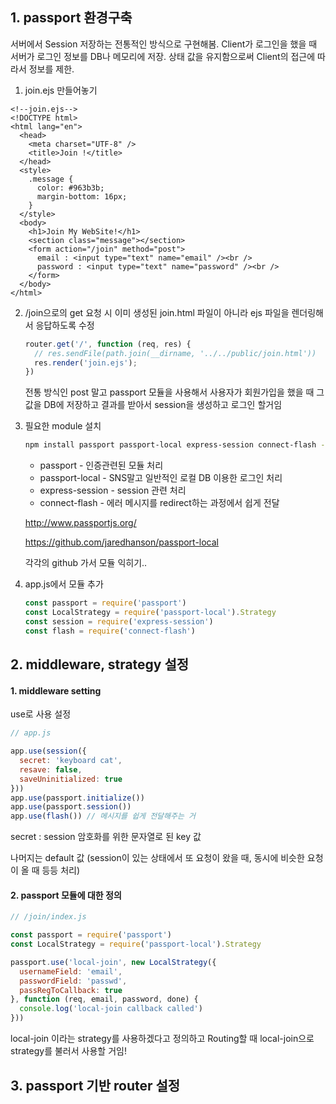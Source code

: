 ## 1. passport 환경구축

서버에서 Session 저장하는 전통적인 방식으로 구현해봄. Client가 로그인을 했을 때 서버가 로그인 정보를 DB나 메모리에 저장. 상태 값을 유지함으로써 Client의 접근에 따라서 정보를 제한.

1. join.ejs 만들어놓기

```ejs
<!--join.ejs-->
<!DOCTYPE html>
<html lang="en">
  <head>
    <meta charset="UTF-8" />
    <title>Join !</title>
  </head>
  <style>
    .message {
      color: #963b3b;
      margin-bottom: 16px;
    }
  </style>
  <body>
    <h1>Join My WebSite!</h1>
    <section class="message"></section>
    <form action="/join" method="post">
      email : <input type="text" name="email" /><br />
      password : <input type="text" name="password" /><br />
    </form>
  </body>
</html>

```

2. /join으로의 get 요청 시 이미 생성된 join.html 파일이 아니라 ejs 파일을 렌더링해서 응답하도록 수정

   ```javascript
   router.get('/', function (req, res) {
     // res.sendFile(path.join(__dirname, '../../public/join.html'))
     res.render('join.ejs');
   })
   ```

   전통 방식인 post 말고 passport 모듈을 사용해서 사용자가 회원가입을 했을 때 그 값을 DB에 저장하고 결과를 받아서 session을 생성하고 로그인 할거임

3. 필요한 module 설치

   ```bash
   npm install passport passport-local express-session connect-flash --save-dev
   ```

   - passport - 인증관련된 모듈 처리
   - passport-local - SNS말고 일반적인 로컬 DB 이용한 로그인 처리
   - express-session - session 관련 처리
   - connect-flash - 에러 메시지를 redirect하는 과정에서 쉽게 전달

    http://www.passportjs.org/ 

    https://github.com/jaredhanson/passport-local 

   각각의 github 가서 모듈 익히기..

4. app.js에서 모듈 추가

   ```javascript
   const passport = require('passport')
   const LocalStrategy = require('passport-local').Strategy
   const session = require('express-session')
   const flash = require('connect-flash')
   ```

   

## 2. middleware, strategy 설정

#### 1. middleware setting

use로 사용 설정

``` javascript
// app.js

app.use(session({
  secret: 'keyboard cat',
  resave: false,
  saveUninitialized: true
}))
app.use(passport.initialize())
app.use(passport.session())
app.use(flash()) // 메시지를 쉽게 전달해주는 거
```

secret : session 암호화를 위한 문자열로 된 key 값

나머지는 default 값 (session이 있는 상태에서 또 요청이 왔을 때, 동시에 비슷한 요청이 올 때 등등 처리)

#### 2. passport 모듈에 대한 정의

```javascript
// /join/index.js

const passport = require('passport')
const LocalStrategy = require('passport-local').Strategy

passport.use('local-join', new LocalStrategy({
  usernameField: 'email',
  passwordField: 'passwd',
  passRegToCallback: true
}, function (req, email, password, done) {
  console.log('local-join callback called')
}))

```

local-join 이라는 strategy를 사용하겠다고 정의하고 Routing할 때 local-join으로 strategy를 불러서 사용할 거임!



## 3. passport 기반 router 설정





